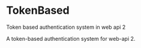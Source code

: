 # TokenBased
Token based authentication system in web api 2

A token-based authentication system for web-api 2.
